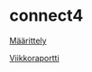 # connect4

[Määrittely](https://github.com/kaarleol/connect4/blob/main/dokumentaatio/maarittely.md)

[Viikkoraportti](https://github.com/kaarleol/connect4/blob/main/dokumentaatio/viikkoraportti2.md)
